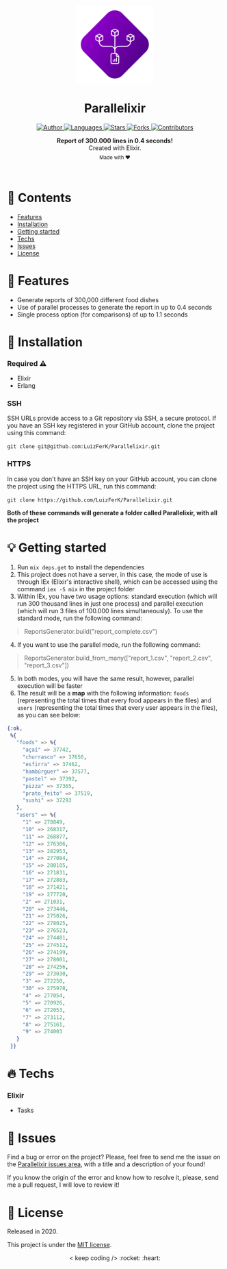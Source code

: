 <br />

<p align="center">
  <img alt="Logo" src="./.github/logo.png" width="180px" />
</p>

<h1 align="center" style="text-align: center;">Parallelixir</h1>

<p align="center">
	<a href="https://github.com/LuizFerK">
		<img alt="Author" src="https://img.shields.io/badge/author-Luiz%20Fernando-5C0095?style=flat" />
	</a>
	<a href="#">
		<img alt="Languages" src="https://img.shields.io/github/languages/count/LuizFerK/Parallelixir?color=5C0095&style=flat" />
	</a>
	<a href="hhttps://github.com/LuizFerK/Parallelixir/stargazers">
		<img alt="Stars" src="https://img.shields.io/github/stars/LuizFerK/Parallelixir?color=5C0095&style=flat" />
	</a>
	<a href="https://github.com/LuizFerK/Parallelixir/network/members">
		<img alt="Forks" src="https://img.shields.io/github/forks/LuizFerK/Parallelixir?color=5C0095&style=flat" />
	</a>
	<a href="https://github.com/LuizFerK/Parallelixir/graphs/contributors">
		<img alt="Contributors" src="https://img.shields.io/github/contributors/LuizFerK/Parallelixir?color=5C0095&style=flat" />
	</a>
</p>

<p align="center">
	<b>Report of 300.000 lines in 0.4 seconds!</b><br />
	<span>Created with Elixir.</span><br />
	<sub>Made with ❤️</sub>
</p>

<br />

# :pushpin: Contents

- [Features](#rocket-features)
- [Installation](#wrench-installation)
- [Getting started](#bulb-getting-started)
- [Techs](#fire-techs)
- [Issues](#bug-issues)
- [License](#book-license)

# :rocket: Features

- Generate reports of 300,000 different food dishes
- Use of parallel processes to generate the report in up to 0.4 seconds
- Single process option (for comparisons) of up to 1.1 seconds

# :wrench: Installation

### Required :warning:
- Elixir
- Erlang

### SSH

SSH URLs provide access to a Git repository via SSH, a secure protocol. If you have an SSH key registered in your GitHub account, clone the project using this command:

```git clone git@github.com:LuizFerK/Parallelixir.git```

### HTTPS

In case you don't have an SSH key on your GitHub account, you can clone the project using the HTTPS URL, run this command:

```git clone https://github.com/LuizFerK/Parallelixir.git```

**Both of these commands will generate a folder called Parallelixir, with all the project**

# :bulb: Getting started

1. Run ```mix deps.get``` to install the dependencies
2. This project does not have a server, in this case, the mode of use is through IEx (Elixir's interactive shell), which can be accessed using the command ```iex -S mix``` in the project folder
3. Within IEx, you have two usage options: standard execution (which will run 300 thousand lines in just one process) and parallel execution (which will run 3 files of 100.000 lines simultaneously). To use the standard mode, run the following command:
> ReportsGenerator.build("report_complete.csv")
4. If you want to use the parallel mode, run the following command:
> ReportsGenerator.build_from_many(["report_1.csv", "report_2.csv", "report_3.csv"])
5. In both modes, you will have the same result, however, parallel execution will be faster
6. The result will be a **map** with the following information: ```foods``` (representing the total times that every food appears in the files) and ```users``` (representing the total times that every user appears in the files), as you can see below:
```elixir
{:ok,
 %{
   "foods" => %{
     "açaí" => 37742,
     "churrasco" => 37650,
     "esfirra" => 37462,
     "hambúrguer" => 37577,
     "pastel" => 37392,
     "pizza" => 37365,
     "prato_feito" => 37519,
     "sushi" => 37293
   },
   "users" => %{
     "1" => 278849,
     "10" => 268317,
     "11" => 268877,
     "12" => 276306,
     "13" => 282953,
     "14" => 277084,
     "15" => 280105,
     "16" => 271831,
     "17" => 272883,
     "18" => 271421,
     "19" => 277720,
     "2" => 271031,
     "20" => 273446,
     "21" => 275026,
     "22" => 278025,
     "23" => 276523,
     "24" => 274481,
     "25" => 274512,
     "26" => 274199,
     "27" => 278001,
     "28" => 274256,
     "29" => 273030,
     "3" => 272250,
     "30" => 275978,
     "4" => 277054,
     "5" => 270926,
     "6" => 272053,
     "7" => 273112,
     "8" => 275161,
     "9" => 274003
   }
 }}
```

# :fire: Techs

### Elixir
- Tasks

# :bug: Issues

Find a bug or error on the project? Please, feel free to send me the issue on the [Parallelixir issues area](https://github.com/LuizFerK/Parallelixir/issues), with a title and a description of your found!

If you know the origin of the error and know how to resolve it, please, send me a pull request, I will love to review it!

# :book: License

Released in 2020.

This project is under the [MIT license](https://github.com/LuizFerK/Parallelixir/blob/main/LICENSE).

<p align="center">
	< keep coding /> :rocket: :heart:
</p>
